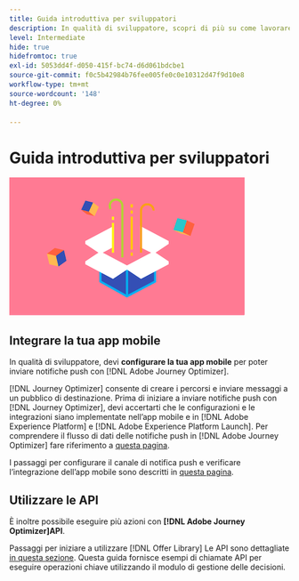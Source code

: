 ```yaml
---
title: Guida introduttiva per sviluppatori
description: In qualità di sviluppatore, scopri di più su come lavorare con Journey Optimizer
level: Intermediate
hide: true
hidefromtoc: true
exl-id: 5053dd4f-d050-415f-bc74-d6d061bdcbe1
source-git-commit: f0c5b42984b76fee005fe0c0e10312d47f9d10e8
workflow-type: tm+mt
source-wordcount: '148'
ht-degree: 0%

---
```


# Guida introduttiva per sviluppatori

![sviluppatore](assets/do-not-localize/user-3.png)

## Integrare la tua app mobile

In qualità di sviluppatore, devi **configurare la tua app mobile** per poter inviare notifiche push con [!DNL Adobe Journey Optimizer].

[!DNL Journey Optimizer] consente di creare i percorsi e inviare messaggi a un pubblico di destinazione. Prima di iniziare a inviare notifiche push con [!DNL Journey Optimizer], devi accertarti che le configurazioni e le integrazioni siano implementate nell’app mobile e in [!DNL Adobe Experience Platform] e [!DNL Adobe Experience Platform Launch]. Per comprendere il flusso di dati delle notifiche push in [!DNL Adobe Journey Optimizer] fare riferimento a [questa pagina](../push-gs.md).

I passaggi per configurare il canale di notifica push e verificare l’integrazione dell’app mobile sono descritti in [questa pagina](../push-configuration.md).

## Utilizzare le API

È inoltre possibile eseguire più azioni con **[!DNL Adobe Journey Optimizer]API**.

Passaggi per iniziare a utilizzare [!DNL Offer Library] Le API sono dettagliate [in questa sezione](../offers/api-reference/getting-started.md). Questa guida fornisce esempi di chiamate API per eseguire operazioni chiave utilizzando il modulo di gestione delle decisioni.
